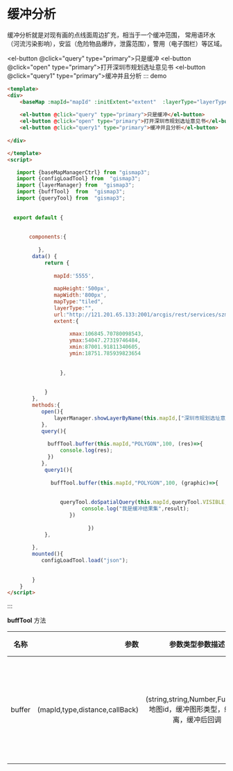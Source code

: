 # 缓冲分析


缓冲分析就是对现有画的点线面周边扩充，相当于一个缓冲范围，
常用语环水（河流污染影响），安监（危险物品爆炸，泄露范围），警用（电子围栏）等区域。



<baseMap :mapId="mapId" :initExtent="extent"  :layerType="layerType"  :mapType="mapType"  :mapHeight="mapHeight"  :mapWidth="mapWidth" :url="url"></baseMap>
 <el-button @click="query" type="primary">只是缓冲</el-button>
    <el-button @click="open" type="primary">打开深圳市规划选址意见书</el-button>
    <el-button @click="query1" type="primary">缓冲并且分析</el-button>
::: demo

```html
<template>
<div>
    <baseMap :mapId="mapId" :initExtent="extent"  :layerType="layerType"  :mapType="mapType"  :mapHeight="mapHeight"  :mapWidth="mapWidth" :url="url"></baseMap>
    
    <el-button @click="query" type="primary">只是缓冲</el-button>
    <el-button @click="open" type="primary">打开深圳市规划选址意见书</el-button>
    <el-button @click="query1" type="primary">缓冲并且分析</el-button>
   
</div>   

</template>
<script>

   import {baseMapManagerCtrl} from "gismap3";
   import {configLoadTool} from  "gismap3";
   import {layerManager} from  "gismap3";
   import {buffTool}  from  "gismap3";
   import {queryTool} from  "gismap3";
   
  
  export default {
      
      
       components:{
           
          },
        data() {
            return {
                
               mapId:'5555',  
              
               mapHeight:'500px',
               mapWidth:'800px',
               mapType:"tiled",
               layerType:"",
               url:"http://121.201.65.133:2001/arcgis/rest/services/szmap_10_170117/MapServer",
               extent:{                      
                          
                    xmax:106845.70780098543,
                    ymax:54047.27319746484,
                    xmin:87001.91811340605,
                    ymin:18751.785939823654
                    
                    
                 },
               
        
            }
        },
        methods:{
           open(){
               layerManager.showLayerByName(this.mapId,["深圳市规划选址意见书"],true);
           },
           query(){
               
             buffTool.buffer(this.mapId,"POLYGON",100, (res)=>{
                 console.log(res);
             })
           },
            query1(){
                          
              buffTool.buffer(this.mapId,"POLYGON",100, (graphic)=>{
                  
                  
                 queryTool.doSpatialQuery(this.mapId,queryTool.VISIBLE,graphic.geometry,function(result){
                        console.log("我是缓冲结果集",result);
                    })
                            
                          })
            },
           
        },
        mounted(){
           configLoadTool.load("json");
          
    
        }
    }
</script>
```
:::


**buffTool** 方法

|名称  |参数  | 参数类型参数描述  |描述  |
|---|-----:|:----:|:----:|
|  buffer     |    (mapId,type,distance,callBack)    |  (string,string,Number,Function)  地图id，缓冲图形类型，缓冲距离，缓冲后回调      |  对现有的图形进行缓冲    |

